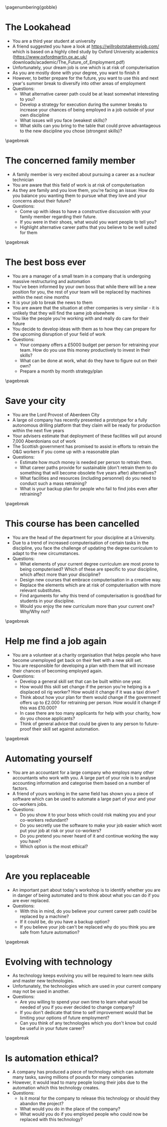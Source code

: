 \pagenumbering{gobble}

# The Lookahead
* You are a third year student at university
* A friend suggested you have a look at https://willrobotstakemyjob.com/ which is based on a highly cited study by Oxford University academics (https://www.oxfordmartin.ox.ac.uk/ downloads/academic/The_Future_of_Employment.pdf)
* Unfortunately, your dream job is one which is at risk of computerisation
* As you are mostly done with your degree, you want to finish it
* However, to better prepare for the future, you want to use this and next year's summer break to diversify into other areas of employment
* Questions:
  * What alternative career path could be at least somewhat interesting to you?
  * Develop a strategy for execution during the summer breaks to increase your chances of being employed in a job outside of your own discipline
  * What issues will you face (weakest skills)?
  * What skills can you bring to the table that could prove advantageous to the new discipline you chose (strongest skills)?

\pagebreak

# The concerned family member
* A family member is very excited about pursuing a career as a nuclear technician
* You are aware that this field of work is at risk of computerisation
* As they are family and you love them, you're facing an issue: How do you balance you wanting them to pursue what they love and your concerns about their future?
* Questions:
  * Come up with ideas to have a constructive discussion with your family member regarding their future.
  * If you were in their shoes, what would you want people to tell you?
  * Highlight alternative career paths that you believe to be well suited for them

\pagebreak

# The best boss ever
* You are a manager of a small team in a company that is undergoing massive restructuring and automation
* You've been informed by your own boss that while there will be a new position for you, the rest of your team will be replaced by machines within the next nine months
* It is your job to break the news to them
* You are aware that the situation at other companies is very similar - it is unlikely that they will find the same job elsewhere
* You like the people you're working with and really do care for their future
* You decide to develop ideas with them as to how they can prepare for the upcoming disruption of your field of work
* Questions:
  * Your company offers a £5000 budget per person for retraining your team. How do you use this money productively to invest in their skills?
  * What can be done at work, what do they have to figure out on their own?
  * Prepare a month by month strategy/plan

\pagebreak

# Save your city
* You are the Lord Provost of Aberdeen City
* A large oil company has recently presented a prototype for a fully autonomous drilling platform that they claim will be ready for production within the next five years
* Your advisers estimate that deployment of these facilities will put around 7,000 Aberdonians out of work
* The Scottish government has promised to assist in efforts to retrain the O&G workers if you come up with a reasonable plan
* Questions:
  * Estimate how much money is needed per person to retrain them.
  * What career paths provide for sustainable (don't retrain them to do something that will become obsolete five years after) alternatives?
  * What facilities and resources (including personnel) do you need to conduct such a mass retraining?
  * What is your backup plan for people who fail to find jobs even after retraining?

\pagebreak

# This course has been cancelled
* You are the head of the department for your discipline at a University.
* Due to a trend of increased computerisation of certain tasks in the discipline, you face the challenge of updating the degree curriculum to adapt to the new circumstances.
* Questions:
  * What elements of your current degree curriculum are most prone to being computerised? Which of these are specific to your discipline, which affect more than your discipline?
  * Design new courses that embrace computerisation in a creative way.
  * Replace the elements which are at risk of computerisation with more relevant substitutes.
  * Find arguments for why this trend of computerisation is good/bad for students in your discipline.
  * Would you enjoy the new curriculum more than your current one? Why/Why not?

\pagebreak

# Help me find a job again
* You are a volunteer at a charity organisation that helps people who have become unemployed get back on their feet with a new skill set.
* You are responsible for developing a plan with them that will increase their chances of becoming employed again.
* Questions:
  * Develop a general skill set that can be built within one year.
  * How would this skill set change if the person you're helping is a displaced oil rig worker? How would it change if it was a taxi driver?
  * Think about how your plan for them would change if the government offers up to £2.000 for retraining per person. How would it change if this was £10.000?
  * In case there are too many applicants for help with your charity, how do you choose applicants?
  * Think of general advice that could be given to any person to future-proof their skill set against automation.

\pagebreak

# Automating yourself
* You are an accountant for a large company who employs many other accountants who work with you. A large part of your role is to analyse accounting information and categorise them based on a number of factors.
* A friend of yours working in the same field has shown you a piece of software which can be used to automate a large part of your and your co-workers jobs.
* Questions:
    * Do you show it to your boss which could risk making you and your co-workers redundant?
    * Do you secretly use the software to make your job easier which wont put your job at risk or your co-workers?
    * Do you pretend you never heard of it and continue working the way you have?
    * Which option is the most ethical?

\pagebreak

# Are you replaceable
* An important part about today's workshop is to identify whether you are in danger of being automated and to think about what you can do if you are ever replaced.
* Questions:
  * With this in mind, do you believe your current career path could be replaced by a machine?
  * If it could be, do you have a backup option?
  * If you believe your job can't be replaced why do you think you are safe from future automation?

\pagebreak

# Evolving with technology
* As technology keeps evolving you will be required to learn new skills and master new technologies.
* Unfortunately, the technologies which are used in your current company may not be used in another.
* Questions:
  * Are you willing to spend your own time to learn what would be needed of you if you ever decided to change company?
  * If you don't dedicate that time to self improvement would that be limiting your options of future employment?
  * Can you think of any technologies which you don't know but could be useful in your future career?

\pagebreak

# Is automation ethical?
* A company has produced a piece of technology which can automate many tasks, saving millions of pounds for many companies
* However, it would lead to many people losing their jobs due to the automation which this technology creates.
* Questions:
  * Is it moral for the company to release this technology or should they abandon the project?
  * What would you do in the place of the company?
  * What would you do if you employed people who could now be replaced with this technology?
